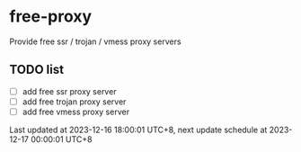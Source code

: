 
# free-proxy
Provide free ssr / trojan / vmess proxy servers


## TODO list
- [ ] add free ssr proxy server
- [ ] add free trojan proxy server
- [ ] add free vmess proxy server

Last updated at 2023-12-16 18:00:01 UTC+8, next update schedule at 2023-12-17 00:00:01 UTC+8

